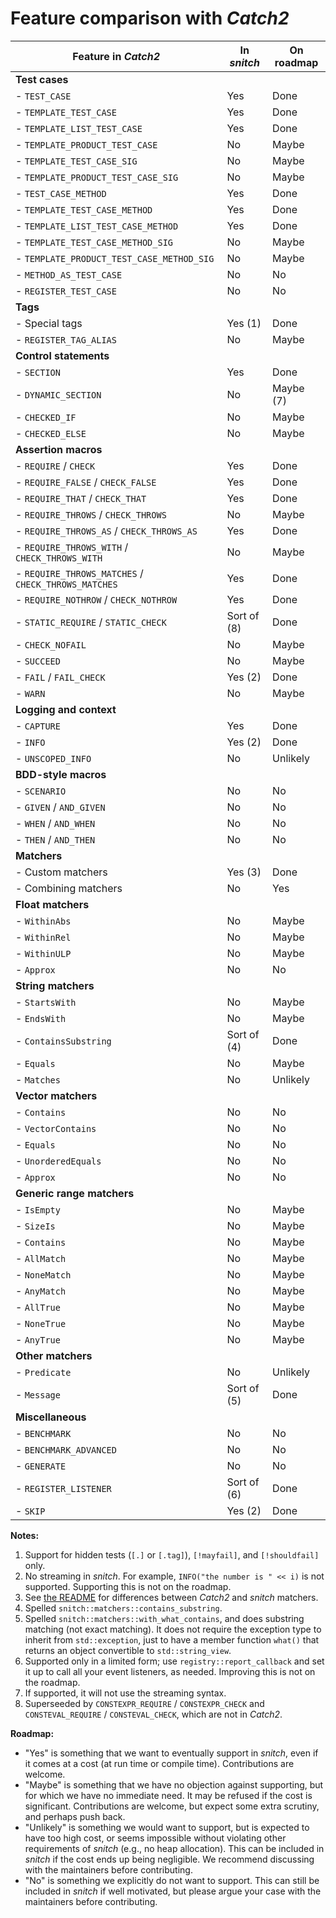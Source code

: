 # Feature comparison with _Catch2_

| Feature in _Catch2_                                 | In _snitch_   | On roadmap   |
| ----------------------------------------------------| ------------- | ------------ |
| **Test cases**                                      |               |              |
| - `TEST_CASE`                                       | Yes           | Done         |
| - `TEMPLATE_TEST_CASE`                              | Yes           | Done         |
| - `TEMPLATE_LIST_TEST_CASE`                         | Yes           | Done         |
| - `TEMPLATE_PRODUCT_TEST_CASE`                      | No            | Maybe        |
| - `TEMPLATE_TEST_CASE_SIG`                          | No            | Maybe        |
| - `TEMPLATE_PRODUCT_TEST_CASE_SIG`                  | No            | Maybe        |
| - `TEST_CASE_METHOD`                                | Yes           | Done         |
| - `TEMPLATE_TEST_CASE_METHOD`                       | Yes           | Done         |
| - `TEMPLATE_LIST_TEST_CASE_METHOD`                  | Yes           | Done         |
| - `TEMPLATE_TEST_CASE_METHOD_SIG`                   | No            | Maybe        |
| - `TEMPLATE_PRODUCT_TEST_CASE_METHOD_SIG`           | No            | Maybe        |
| - `METHOD_AS_TEST_CASE`                             | No            | No           |
| - `REGISTER_TEST_CASE`                              | No            | No           |
| **Tags**                                            |               |              |
| - Special tags                                      | Yes (1)       | Done         |
| - `REGISTER_TAG_ALIAS`                              | No            | Maybe        |
| **Control statements**                              |               |              |
| - `SECTION`                                         | Yes           | Done         |
| - `DYNAMIC_SECTION`                                 | No            | Maybe (7)    |
| - `CHECKED_IF`                                      | No            | Maybe        |
| - `CHECKED_ELSE`                                    | No            | Maybe        |
| **Assertion macros**                                |               |              |
| - `REQUIRE` / `CHECK`                               | Yes           | Done         |
| - `REQUIRE_FALSE` / `CHECK_FALSE`                   | Yes           | Done         |
| - `REQUIRE_THAT` / `CHECK_THAT`                     | Yes           | Done         |
| - `REQUIRE_THROWS` / `CHECK_THROWS`                 | No            | Maybe        |
| - `REQUIRE_THROWS_AS` / `CHECK_THROWS_AS`           | Yes           | Done         |
| - `REQUIRE_THROWS_WITH` / `CHECK_THROWS_WITH`       | No            | Maybe        |
| - `REQUIRE_THROWS_MATCHES` / `CHECK_THROWS_MATCHES` | Yes           | Done         |
| - `REQUIRE_NOTHROW` / `CHECK_NOTHROW`               | Yes           | Done         |
| - `STATIC_REQUIRE` / `STATIC_CHECK`                 | Sort of (8)   | Done         |
| - `CHECK_NOFAIL`                                    | No            | Maybe        |
| - `SUCCEED`                                         | No            | Maybe        |
| - `FAIL` / `FAIL_CHECK`                             | Yes (2)       | Done         |
| - `WARN`                                            | No            | Maybe        |
| **Logging and context**                             |               |              |
| - `CAPTURE`                                         | Yes           | Done         |
| - `INFO`                                            | Yes (2)       | Done         |
| - `UNSCOPED_INFO`                                   | No            | Unlikely     |
| **BDD-style macros**                                |               |              |
| - `SCENARIO`                                        | No            | No           |
| - `GIVEN` / `AND_GIVEN`                             | No            | No           |
| - `WHEN` / `AND_WHEN`                               | No            | No           |
| - `THEN` / `AND_THEN`                               | No            | No           |
| **Matchers**                                        |               |              |
| - Custom matchers                                   | Yes (3)       | Done         |
| - Combining matchers                                | No            | Yes          |
| **Float matchers**                                  |               |              |
| - `WithinAbs`                                       | No            | Maybe        |
| - `WithinRel`                                       | No            | Maybe        |
| - `WithinULP`                                       | No            | Maybe        |
| - `Approx`                                          | No            | No           |
| **String matchers**                                 |               |              |
| - `StartsWith`                                      | No            | Maybe        |
| - `EndsWith`                                        | No            | Maybe        |
| - `ContainsSubstring`                               | Sort of (4)   | Done         |
| - `Equals`                                          | No            | Maybe        |
| - `Matches`                                         | No            | Unlikely     |
| **Vector matchers**                                 |               |              |
| - `Contains`                                        | No            | No           |
| - `VectorContains`                                  | No            | No           |
| - `Equals`                                          | No            | No           |
| - `UnorderedEquals`                                 | No            | No           |
| - `Approx`                                          | No            | No           |
| **Generic range matchers**                          |               |              |
| - `IsEmpty`                                         | No            | Maybe        |
| - `SizeIs`                                          | No            | Maybe        |
| - `Contains`                                        | No            | Maybe        |
| - `AllMatch`                                        | No            | Maybe        |
| - `NoneMatch`                                       | No            | Maybe        |
| - `AnyMatch`                                        | No            | Maybe        |
| - `AllTrue`                                         | No            | Maybe        |
| - `NoneTrue`                                        | No            | Maybe        |
| - `AnyTrue`                                         | No            | Maybe        |
| **Other matchers**                                  |               |              |
| - `Predicate`                                       | No            | Unlikely     |
| - `Message`                                         | Sort of (5)   | Done         |
| **Miscellaneous**                                   |               |              |
| - `BENCHMARK`                                       | No            | No           |
| - `BENCHMARK_ADVANCED`                              | No            | No           |
| - `GENERATE`                                        | No            | No           |
| - `REGISTER_LISTENER`                               | Sort of (6)   | Done         |
| - `SKIP`                                            | Yes (2)       | Done         |

**Notes:**
 1. Support for hidden tests (`[.]` or `[.tag]`), `[!mayfail]`, and `[!shouldfail]` only.
 2. No streaming in _snitch_. For example, `INFO("the number is " << i)` is not supported. Supporting this is not on the roadmap.
 3. See [the README](/README.md#matchers) for differences between _Catch2_ and _snitch_ matchers.
 4. Spelled `snitch::matchers::contains_substring`.
 5. Spelled `snitch::matchers::with_what_contains`, and does substring matching (not exact matching). It does not require the exception type to inherit from `std::exception`, just to have a member function `what()` that returns an object convertible to `std::string_view`.
 6. Supported only in a limited form; use `registry::report_callback` and set it up to call all your event listeners, as needed. Improving this is not on the roadmap.
 7. If supported, it will not use the streaming syntax.
 8. Superseeded by `CONSTEXPR_REQUIRE` / `CONSTEXPR_CHECK` and `CONSTEVAL_REQUIRE` / `CONSTEVAL_CHECK`, which are not in _Catch2_.

**Roadmap:**
 - "Yes" is something that we want to eventually support in _snitch_, even if it comes at a cost (at run time or compile time). Contributions are welcome.
 - "Maybe" is something that we have no objection against supporting, but for which we have no immediate need. It may be refused if the cost is significant. Contributions are welcome, but expect some extra scrutiny, and perhaps push back.
 - "Unlikely" is something we would want to support, but is expected to have too high cost, or seems impossible without violating other requirements of _snitch_ (e.g., no heap allocation). This can be included in _snitch_ if the cost ends up being negligible. We recommend discussing with the maintainers before contributing.
 - "No" is something we explicitly do not want to support. This can still be included in _snitch_ if well motivated, but please argue your case with the maintainers before contributing.
